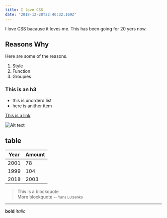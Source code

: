 ```yaml
---
title: I love CSS
date: "2018-12-28T22:40:32.169Z"
---
```


I love CSS bacause it loves me. This has been going for 20 yers now. 

## Reasons Why

Here are some of the reasons.

1. Style
2. Function
3. Groupies

### This is an h3

* this is unorderd list
* here is anither item

[This is a link](https://www.svahtml.com)

![Alt text](https://picsum.photos/300)

## table

Year | Amount
---|---
2001|78
1999|104
2018|2003

> This is a blockquote<br>
> More blockquote
<small>-- Yana Lutsenko</small>


---

**bold** *italic*